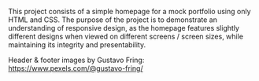 This project consists of a simple homepage for a mock portfolio using only HTML and CSS. The purpose of the project is to demonstrate an understanding of responsive design, as the homepage features slightly different designs when viewed on different screens / screen sizes, while maintaining its integrity and presentability. 

Header & footer images by Gustavo Fring: https://www.pexels.com/@gustavo-fring/

